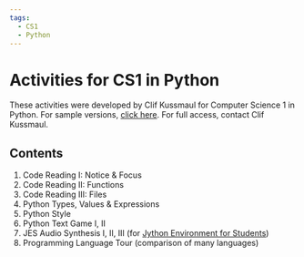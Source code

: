 ```yaml
---
tags:
  - CS1
  - Python
---
```


# Activities for CS1 in Python

These activities were developed by Clif Kussmaul for Computer Science 1 in Python.
For sample versions, [click here](https://drive.google.com/drive/folders/1JeCcwPkeQ1e5LSFeBPQm2Lo_3tSUscSw). 
For full access, contact Clif Kussmaul.

## Contents

1. Code Reading I: Notice & Focus
2. Code Reading II: Functions
3. Code Reading III: Files
4. Python Types, Values & Expressions
5. Python Style
6. Python Text Game I, II
7. JES Audio Synthesis I, II, III (for [Jython Environment for Students](https://github.com/gatech-csl/jes))
8. Programming Language Tour (comparison of many languages)
